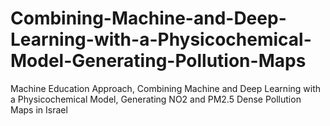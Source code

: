 # Combining-Machine-and-Deep-Learning-with-a-Physicochemical-Model-Generating-Pollution-Maps
Machine Education Approach, Combining Machine and Deep Learning with a Physicochemical Model, Generating NO2 and PM2.5 Dense Pollution Maps in Israel
